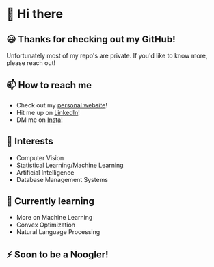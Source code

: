 # 👋 Hi there

## 😃 Thanks for checking out my GitHub!
Unfortunately most of my repo's are private. If you'd like to know more, please reach out!

## 📫 How to reach me
- Check out my [personal website](https://dorukarisoy.com/)!
- Hit me up on [LinkedIn](https://www.linkedin.com/in/darisoy/)!
- DM me on [Insta](https://www.instagram.com/dorukarisoy/)!

## 🔭 Interests
- Computer Vision
- Statistical Learning/Machine Learning
- Artificial Intelligence
- Database Management Systems

## 🌱 Currently learning
- More on Machine Learning
- Convex Optimization
- Natural Language Processing

## ⚡ Soon to be a Noogler! 
<!--
**darisoy/darisoy** is a ✨ _special_ ✨ repository because its `README.md` (this file) appears on your GitHub profile.

Here are some ideas to get you started:

- 🔭 I’m currently working on ...
- 🌱 I’m currently learning ...
- 👯 I’m looking to collaborate on ...
- 🤔 I’m looking for help with ...
- 💬 Ask me about ...
- 📫 How to reach me: ...
- 😄 Pronouns: ...
- ⚡ Fun fact: ...
-->
